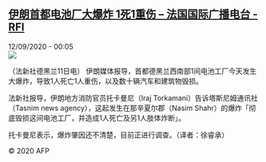 <!--1599865033000-->
[伊朗首都电池厂大爆炸 1死1重伤 – 法国国际广播电台 - RFI](http://www.rfi.fr//cn/contenu/20200912-%E4%BC%8A%E6%9C%97%E9%A6%96%E9%83%BD%E7%94%B5%E6%B1%A0%E5%8E%82%E5%A4%A7%E7%88%86%E7%82%B8-1%E6%AD%BB1%E9%87%8D%E4%BC%A4)
------

<div>12/09/2020 - 00:05</div><img src="https://s.rfi.fr/media/display/f7154a8e-f47f-11ea-93f1-005056a98db9/w:310/p:16x9/int0001b.200912060504.jpg"><div class="t-content__body u-clearfix"><p>（法新社德黑兰11日电）    伊朗媒体报导，首都德黑兰西南部1间电池工厂今天发生大爆炸，导致1人死亡1人重伤，以及数十辆汽车和建筑物毁损。</p><p>    法新社报导，伊朗地方消防官员托卡曼尼（Iraj Torkamani）告诉塔斯尼姆通讯社（Tasnim news agency），这起发生在那辛夏尔郡（Nasim Shahr）的爆炸「彻底毁损这间电池工厂，并造成1人死亡及另1人肢体炸断」。</p><p>    托卡曼尼表示，爆炸肇因还不清楚，目前正进行调查。（译者：徐睿承）</p><p class="t-copyright">© 2020 AFP</p>        </div>
